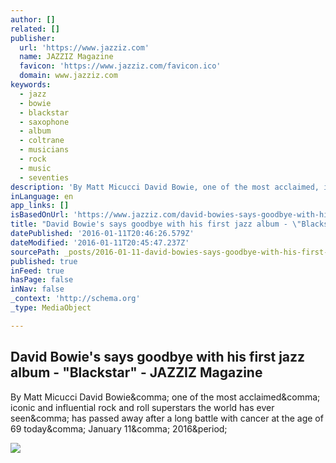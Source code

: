 ```yaml
---
author: []
related: []
publisher:
  url: 'https://www.jazziz.com'
  name: JAZZIZ Magazine
  favicon: 'https://www.jazziz.com/favicon.ico'
  domain: www.jazziz.com
keywords:
  - jazz
  - bowie
  - blackstar
  - saxophone
  - album
  - coltrane
  - musicians
  - rock
  - music
  - seventies
description: 'By Matt Micucci David Bowie, one of the most acclaimed, iconic and influential rock and roll superstars the world has ever seen, has passed away after a long battle with cancer at the age of 69 today, January 11, 2016.'
inLanguage: en
app_links: []
isBasedOnUrl: 'https://www.jazziz.com/david-bowies-says-goodbye-with-his-first-jazz-album/'
title: "David Bowie's says goodbye with his first jazz album - \"Blackstar\" - JAZZIZ Magazine"
datePublished: '2016-01-11T20:46:26.579Z'
dateModified: '2016-01-11T20:45:47.237Z'
sourcePath: _posts/2016-01-11-david-bowies-says-goodbye-with-his-first-jazz-album-blac.md
published: true
inFeed: true
hasPage: false
inNav: false
_context: 'http://schema.org'
_type: MediaObject

---
```

<article style=""><h1>David Bowie's says goodbye with his first jazz album - "Blackstar" - JAZZIZ Magazine</h1><p>By Matt Micucci David Bowie&amp;comma; one of the most acclaimed&amp;comma; iconic and influential rock and roll superstars the world has ever seen&amp;comma; has passed away after a long battle with cancer at the age of 69 today&amp;comma; January 11&amp;comma; 2016&amp;period;</p><img src="https://www.jazziz.com/wp-content/uploads/2016/01/BowieBlackstar.jpg" /></article>